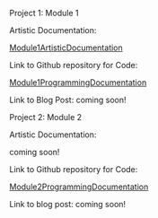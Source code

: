 




Project 1:
Module 1

Artistic Documentation:

[Module1ArtisticDocumentation](https://www.youtube.com/watch?v=yOy4NXSv_P8)

Link to Github repository for Code:

[Module1ProgrammingDocumentation](https://github.com/annikavoorheis/CreativeEmbeddedSystems/tree/main/Module1)

Link to Blog Post:
coming soon!


Project 2:
Module 2

Artistic Documentation:

coming soon! 

Link to Github repository for Code:

[Module2ProgrammingDocumentation](https://github.com/annikavoorheis/CreativeEmbeddedSystems/tree/main/Module2)

Link to blog post:
coming soon!
